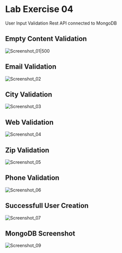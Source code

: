 # Lab Exercise 04
User Input Validation Rest API connected to MongoDB

<!-- Screenshot -->
## Empty Content Validation
![Screenshot_01|500](/lab4_users_database/screenshots/empty_content.png)

## Email Validation
![Screenshot_02](/lab4_users_database/screenshots/email_validation.png)

## City Validation
![Screenshot_03](/lab4_users_database/screenshots/city_validation.png)

## Web Validation
![Screenshot_04](/lab4_users_database/screenshots/web_validation.png)

## Zip Validation
![Screenshot_05](/lab4_users_database/screenshots/zip_validation.png)

## Phone Validation
![Screenshot_06](/lab4_users_database/screenshots/phone_validation.png)

## Successfull User Creation
![Screenshot_07](/lab4_users_database/screenshots/success_creation.png)

## MongoDB Screenshot
![Screenshot_09](/lab4_users_database/screenshots/mongodb_users.png)
